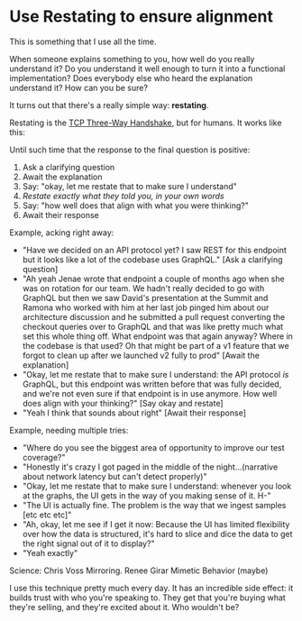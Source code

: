 # Use Restating to ensure alignment

This is something that I use all the time.

When someone explains something to you, how well do you really understand it? Do you understand it well enough to turn
it into a functional implementation? Does everybody else who heard the explanation understand it? How can you be sure?

It turns out that there's a really simple way: **restating**.

Restating is the [TCP Three-Way Handshake](https://www.guru99.com/tcp-3-way-handshake.html), but for humans. It works like this:

Until such time that the response to the final question is positive:

1. Ask a clarifying question
1. Await the explanation
1. Say: "okay, let me restate that to make sure I understand"
1. _Restate exactly what they told you, in your own words_
1. Say: "how well does that align with what you were thinking?"
1. Await their response

Example, acking right away:

- "Have we decided on an API protocol yet? I saw REST for this endpoint but it looks like a lot of the codebase uses GraphQL." [Ask a clarifying question]
- "Ah yeah Jenae wrote that endpoint a couple of months ago when she was on rotation for our team. We hadn't really decided to go with GraphQL but then we saw David's presentation at the Summit and Ramona who worked with him at her last job pinged him about our architecture discussion and he submitted a pull request converting the checkout queries over to GraphQL and that was like pretty much what set this whole thing off. What endpoint was that again anyway? Where in the codebase is that used? Oh that might be part of a v1 feature that we forgot to clean up after we launched v2 fully to prod" [Await the explanation]
- "Okay, let me restate that to make sure I understand: the API protocol _is_ GraphQL, but this endpoint was written before that was fully decided, and we're not even sure if that endpoint is in use anymore. How well does align with your thinking?" [Say okay and restate]
- "Yeah I think that sounds about right" [Await their response]

Example, needing multiple tries:

- "Where do you see the biggest area of opportunity to improve our test coverage?"
- "Honestly it's crazy I got paged in the middle of the night...(narrative about network latency but can't detect properly)"
- "Okay, let me restate that to make sure I understand: whenever you look at the graphs, the UI gets in the way of you making sense of it. H-"
- "The UI is actually fine. The problem is the way that we ingest samples [etc etc etc]"
- "Ah, okay, let me see if I get it now: Because the UI has limited flexibility over how the data is structured, it's hard to slice and dice the data to get the right signal out of it to display?"
- "Yeah exactly"

Science: Chris Voss Mirroring. Renee Girar Mimetic Behavior (maybe)

I use this technique pretty much every day. It has an incredible side effect: it builds trust with who you're speaking to. They get that you're buying what they're selling, and they're excited about it. Who wouldn't be?
